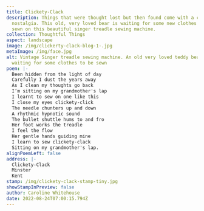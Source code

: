 ```yaml
---
title: Clickety-Clack
description: Things that were thought lost but then found come with a certain
  nostalgia. This old, very loved bear is waiting for some new clothes to be
  sewn on this beautiful singer treadle sewing machine.
collection: Thoughtful Things
aspect: landscape
image: /img/clickerty-clack-blog-1-.jpg
metaImage: /img/face.jpg
alt: Vintage Singer treadle sewing machine. An old very loved teddy bear sits
  waiting for some clothes to be sewn
poem: |-
  Been hidden from the light of day
  Carefully I dust the years away
  As I clean my thoughts go back
  I’m sitting on my grandmother's lap
  I learnt to sew on one like this
  I close my eyes clickety-click
  The needle chunters up and down 
  A rhythmic hypnotic sound
  The bullet shuttle hums to and fro
  Her foot works the treadle 
  I feel the flow
  Her gentle hands guiding mine 
  I learn to sew clickety-clack
  Sitting on my grandmother's lap.
alignPoemLeft: false
address: |-
  Clickety-Clack
  Minster
  Kent
stamp: /img/clickety-clack-stamp-tiny.jpg
showStampInPreview: false
author: Caroline Whitehouse
date: 2022-08-24T07:00:15.794Z
---
```


